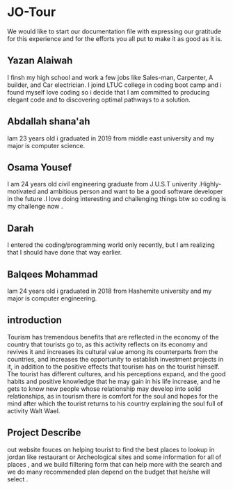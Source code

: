 # JO-Tour

We would like to start our documentation file with expressing our gratitude for this experience and for the efforts you all put to make it as good as it is.
## Yazan Alaiwah
I finsh my high school and work a few jobs like Sales-man, Carpenter, A builder, and Car electrician. I joind LTUC college in coding boot camp and i found myself love coding so i decide that I am committed to producing elegant code and to discovering optimal pathways to a solution.
## Abdallah shana'ah

Iam 23 years old i graduated in 2019 from middle east university and my major is computer science.

## Osama Yousef

I am 24 years old civil engineering graduate from J.U.S.T univerity .Highly-motivated and ambitious person and want to be a good software developer in the future .I love doing interesting and challenging things btw so coding is my challenge now . 

## Darah
I entered the coding/programming world only recently, but I am realizing that I should have done that way earlier.
## Balqees Mohammad
Iam 24  years old i graduated in 2018 from Hashemite university and my major is computer engineering.
## introduction

Tourism has tremendous benefits that are reflected in the economy of the country that tourists go to, as this activity reflects on its economy and revives it and increases its cultural value among its counterparts from the countries, and increases the opportunity to establish investment projects in it, in addition to the positive effects that tourism has on the tourist himself. The tourist has different cultures, and his perceptions expand, and the good habits and positive knowledge that he may gain in his life increase, and he gets to know new people whose relationship may develop into solid relationships, as in tourism there is comfort for the soul and hopes for the mind after which the tourist returns to his country explaining the soul full of activity Walt Wael.

## Project Describe

out website fouces on helping tourist to find the best places to lookup in jordan like restaurant or Archeological sites and some information for all of places , and we build filltering form that can help more with the search and we do many recommended plan depend on the budget that he/she will select .
